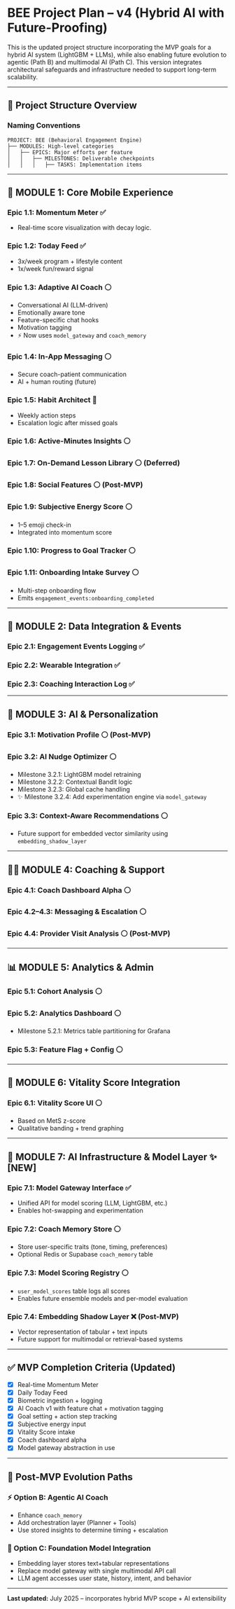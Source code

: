# BEE Project Plan – v4 (Hybrid AI with Future-Proofing)

This is the updated project structure incorporating the MVP goals for a hybrid AI system (LightGBM + LLMs), while also enabling future evolution to agentic (Path B) and multimodal AI (Path C). This version integrates architectural safeguards and infrastructure needed to support long-term scalability.

---

## 📍 Project Structure Overview

### Naming Conventions
```
PROJECT: BEE (Behavioral Engagement Engine)
├── MODULES: High-level categories
│   ├── EPICS: Major efforts per feature
│   │   ├── MILESTONES: Deliverable checkpoints
│   │   │   ├── TASKS: Implementation items
```

---

## 🧱 MODULE 1: Core Mobile Experience

### Epic 1.1: Momentum Meter ✅
- Real-time score visualization with decay logic.

### Epic 1.2: Today Feed ✅
- 3x/week program + lifestyle content
- 1x/week fun/reward signal

### Epic 1.3: Adaptive AI Coach ⚪
- Conversational AI (LLM-driven)
- Emotionally aware tone
- Feature-specific chat hooks
- Motivation tagging
- ⚡ Now uses `model_gateway` and `coach_memory`

### Epic 1.4: In-App Messaging ⚪
- Secure coach-patient communication
- AI + human routing (future)

### Epic 1.5: Habit Architect 🔹
- Weekly action steps
- Escalation logic after missed goals

### Epic 1.6: Active-Minutes Insights ⚪

### Epic 1.7: On-Demand Lesson Library ⚪ (Deferred)

### Epic 1.8: Social Features ⚪ (Post-MVP)

### Epic 1.9: Subjective Energy Score ⚪
- 1–5 emoji check-in
- Integrated into momentum score

### Epic 1.10: Progress to Goal Tracker ⚪

### Epic 1.11: Onboarding Intake Survey ⚪
- Multi-step onboarding flow
- Emits `engagement_events:onboarding_completed`

---

## 🔗 MODULE 2: Data Integration & Events

### Epic 2.1: Engagement Events Logging ✅
### Epic 2.2: Wearable Integration ✅
### Epic 2.3: Coaching Interaction Log ✅

---

## 🤖 MODULE 3: AI & Personalization

### Epic 3.1: Motivation Profile ⚪ (Post-MVP)

### Epic 3.2: AI Nudge Optimizer ⚪
- Milestone 3.2.1: LightGBM model retraining
- Milestone 3.2.2: Contextual Bandit logic
- Milestone 3.2.3: Global cache handling
- ✨ Milestone 3.2.4: Add experimentation engine via `model_gateway`

### Epic 3.3: Context-Aware Recommendations ⚪
- Future support for embedded vector similarity using `embedding_shadow_layer`

---

## 🧑‍⚕️ MODULE 4: Coaching & Support

### Epic 4.1: Coach Dashboard Alpha ⚪
### Epic 4.2–4.3: Messaging & Escalation ⚪
### Epic 4.4: Provider Visit Analysis ⚪ (Post-MVP)

---

## 📊 MODULE 5: Analytics & Admin

### Epic 5.1: Cohort Analysis ⚪
### Epic 5.2: Analytics Dashboard ⚪
- Milestone 5.2.1: Metrics table partitioning for Grafana

### Epic 5.3: Feature Flag + Config ⚪

---

## 🧬 MODULE 6: Vitality Score Integration

### Epic 6.1: Vitality Score UI ⚪
- Based on MetS z-score
- Qualitative banding + trend graphing

---

## 🧪 MODULE 7: AI Infrastructure & Model Layer ✨ **[NEW]**

### Epic 7.1: Model Gateway Interface ✅
- Unified API for model scoring (LLM, LightGBM, etc.)
- Enables hot-swapping and experimentation

### Epic 7.2: Coach Memory Store ⚪
- Store user-specific traits (tone, timing, preferences)
- Optional Redis or Supabase `coach_memory` table

### Epic 7.3: Model Scoring Registry ⚪
- `user_model_scores` table logs all scores
- Enables future ensemble models and per-model evaluation

### Epic 7.4: Embedding Shadow Layer ❌ (Post-MVP)
- Vector representation of tabular + text inputs
- Future support for multimodal or retrieval-based systems

---

## ✅ MVP Completion Criteria (Updated)

- [x] Real-time Momentum Meter
- [x] Daily Today Feed
- [x] Biometric ingestion + logging
- [x] AI Coach v1 with feature chat + motivation tagging
- [x] Goal setting + action step tracking
- [x] Subjective energy input
- [x] Vitality Score intake
- [x] Coach dashboard alpha
- [x] Model gateway abstraction in use

---

## 🔮 Post-MVP Evolution Paths

### ⚡ Option B: Agentic AI Coach
- Enhance `coach_memory`
- Add orchestration layer (Planner + Tools)
- Use stored insights to determine timing + escalation

### 🧠 Option C: Foundation Model Integration
- Embedding layer stores text+tabular representations
- Replace model gateway with single multimodal API call
- LLM agent accesses user state, history, intent, and behavior

---

**Last updated:** July 2025 – incorporates hybrid MVP scope + AI extensibility
